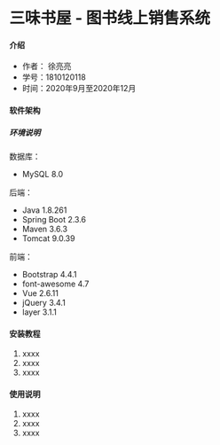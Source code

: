 # 三味书屋 - 图书线上销售系统

#### 介绍

* 作者： 徐亮亮
* 学号：1810120118
* 时间：2020年9月至2020年12月

#### 软件架构

##### 环境说明

数据库：
* MySQL 8.0

后端：
* Java 1.8.261
* Spring Boot 2.3.6
* Maven 3.6.3
* Tomcat 9.0.39

前端：
* Bootstrap 4.4.1
* font-awesome 4.7
* Vue 2.6.11
* jQuery 3.4.1
* layer 3.1.1

#### 安装教程

1.  xxxx
2.  xxxx
3.  xxxx

#### 使用说明

1.  xxxx
2.  xxxx
3.  xxxx

